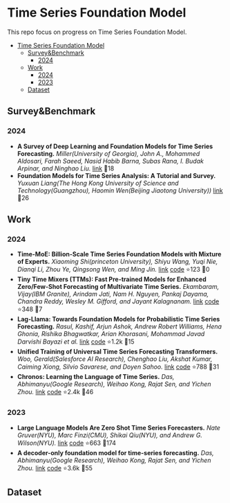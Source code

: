 # Time Series Foundation Model
This repo focus on progress on Time Series Foundation Model.

- [Time Series Foundation Model](#time-series-foundation-model)
  - [Survey\&Benchmark](#surveybenchmark)
    - [2024](#2024)
  - [Work](#work)
    - [2024](#2024-1)
    - [2023](#2023)
  - [Dataset](#dataset)


## Survey&Benchmark

### 2024

- **A Survey of Deep Learning and Foundation Models for Time Series Forecasting.** *Miller(University of Georgia), John A., Mohammed Aldosari, Farah Saeed, Nasid Habib Barna, Subas Rana, I. Budak Arpinar, and Ninghao Liu.* [link](https://arxiv.org/abs/2401.13912) :link:18
- **Foundation Models for Time Series Analysis: A Tutorial and Survey.** *Yuxuan Liang(The Hong Kong University of Science and Technology(Guangzhou), Haomin Wen(Beijing Jiaotong University))* [link](https://arxiv.org/pdf/2403.14735) :link:26

## Work

### 2024

- **Time-MoE: Billion-Scale Time Series Foundation Models with Mixture of Experts.** *Xiaoming Shi(princeton University), Shiyu Wang, Yuqi Nie, Dianqi Li, Zhou Ye, Qingsong Wen, and Ming Jin.* [link](https://arxiv.org/pdf/2409.16040) [code](https://github.com/Time-MoE/Time-MoE) :star:123 :link:0
- **Tiny Time Mixers (TTMs): Fast Pre-trained Models for Enhanced Zero/Few-Shot Forecasting of Multivariate Time Series.** *Ekambaram, Vijay(IBM Granite), Arindam Jati, Nam H. Nguyen, Pankaj Dayama, Chandra Reddy, Wesley M. Gifford, and Jayant Kalagnanam.* [link](https://arxiv.org/abs/2401.03955) [code](https://github.com/ibm-granite/granite-tsfm) :star:348 :link:7
- **Lag-Llama: Towards Foundation Models for Probabilistic Time Series Forecasting.** *Rasul, Kashif, Arjun Ashok, Andrew Robert Williams, Hena Ghonia, Rishika Bhagwatkar, Arian Khorasani, Mohammad Javad Darvishi Bayazi et al.* [link](https://time-series-foundation-models.github.io/lag-llama.pdf) [code](https://github.com/time-series-foundation-models/lag-llama/) :star:1.2k :link:15
- **Unified Training of Universal Time Series Forecasting Transformers.** *Woo, Gerald(Salesforce AI Research), Chenghao Liu, Akshat Kumar, Caiming Xiong, Silvio Savarese, and Doyen Sahoo.* [link](https://arxiv.org/pdf/2402.02592) [code](https://github.com/SalesforceAIResearch/uni2ts) :star:788 :link:31
- **Chronos: Learning the Language of Time Series.** *Das, Abhimanyu(Google Research), Weihao Kong, Rajat Sen, and Yichen Zhou.* [link](https://arxiv.org/abs/2403.07815) [code](https://github.com/amazon-science/chronos-forecasting) :star:2.4k :link:46

### 2023

- **Large Language Models Are Zero Shot Time Series Forecasters.** *Nate Gruver(NYU), Marc Finzi(CMU), Shikai Qiu(NYU), and Andrew G. Wilson(NYU).* [link](https://arxiv.org/abs/2310.07820) [code](https://github.com/ngruver/llmtime) :star:663 :link:174
- **A decoder-only foundation model for time-series forecasting.** *Das, Abhimanyu(Google Research), Weihao Kong, Rajat Sen, and Yichen Zhou.* [link](https://arxiv.org/pdf/2310.10688) [code](https://github.com/google-research/timesfm) :star:3.6k :link:55


## Dataset